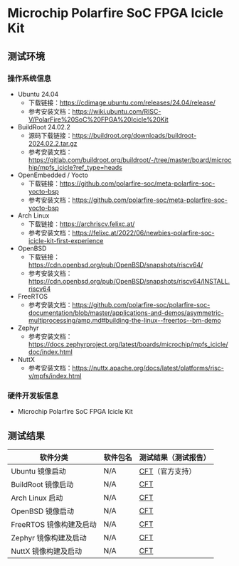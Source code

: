 # Microchip Polarfire SoC FPGA Icicle Kit

## 测试环境

### 操作系统信息

- Ubuntu 24.04
    - 下载链接：https://cdimage.ubuntu.com/releases/24.04/release/
    - 参考安装文档：https://wiki.ubuntu.com/RISC-V/PolarFire%20SoC%20FPGA%20Icicle%20Kit
- BuildRoot 24.02.2
    - 源码下载链接：https://buildroot.org/downloads/buildroot-2024.02.2.tar.gz
    - 参考安装文档：https://gitlab.com/buildroot.org/buildroot/-/tree/master/board/microchip/mpfs_icicle?ref_type=heads
- OpenEmbedded / Yocto
    - 下载链接：https://github.com/polarfire-soc/meta-polarfire-soc-yocto-bsp
    - 参考安装文档：https://github.com/polarfire-soc/meta-polarfire-soc-yocto-bsp
- Arch Linux
    - 下载链接：https://archriscv.felixc.at/
    - 参考安装文档：https://felixc.at/2022/06/newbies-polarfire-soc-icicle-kit-first-experience
- OpenBSD
  - 下载链接：https://cdn.openbsd.org/pub/OpenBSD/snapshots/riscv64/
  - 参考安装文档：https://cdn.openbsd.org/pub/OpenBSD/snapshots/riscv64/INSTALL.riscv64
- FreeRTOS
    - 参考安装文档：https://github.com/polarfire-soc/polarfire-soc-documentation/blob/master/applications-and-demos/asymmetric-multiprocessing/amp.md#building-the-linux--freertos--bm-demo
- Zephyr
    - 参考安装文档：https://docs.zephyrproject.org/latest/boards/microchip/mpfs_icicle/doc/index.html
- NuttX
    - 参考安装文档：https://nuttx.apache.org/docs/latest/platforms/risc-v/mpfs/index.html

### 硬件开发板信息

- Microchip Polarfire SoC FPGA Icicle Kit

## 测试结果

| 软件分类                | 软件包名 | 测试结果（测试报告）      |
|-----------------------|----------|-------------------------|
| Ubuntu 镜像启动         | N/A      | [CFT][Ubuntu]（官方支持） |
| BuildRoot 镜像启动      | N/A      | [CFT][BuildRoot]        |
| Arch Linux 启动         | N/A      | [CFT][Arch]             |
| OpenBSD 镜像启动        | N/A      | [CFT][OpenBSD]          |
| FreeRTOS 镜像构建及启动 | N/A      | [CFT][FreeRTOS]         |
| Zephyr 镜像构建及启动   | N/A      | [CFT][Zephyr]           |
| NuttX 镜像构建及启动    | N/A      | [CFT][NuttX]            |

[Ubuntu]: ./Ubuntu/README.md
[BuildRoot]: ./BuildRoot/README.md
[Arch]: ./ArchLinux/README.md
[OpenBSD]: ./OpenBSD/README.md
[FreeRTOS]: ./FreeRTOS/README.md
[Zephyr]: ./Zephyr/README.md
[NuttX]: ./NuttX/README.md